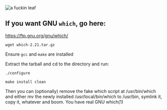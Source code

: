 ![a fuckin leaf](https://codeberg.org/an0n7/real-GNU-which/raw/branch/main/which.jpg)

## If you want GNU `which`, go here:

https://ftp.gnu.org/gnu/which/

```
wget which-2.21.tar.gz
```
Ensure `gcc` and `make` are installed

Extract the tarball and cd to the directory and run:
```
./configure
```
```
make install clean
```

Then you can (optionally) remove the fake which script at /usr/bin/which and either mv the newly installed /usr/local/bin/which to /usr/bin, symlink it, copy it, whatever and boom. You have real GNU which(1)

